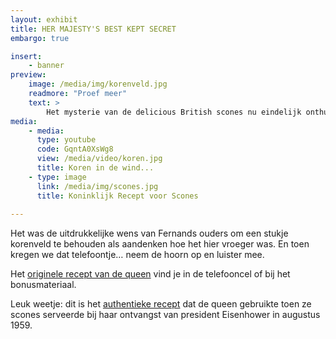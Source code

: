 ```yaml
---
layout: exhibit
title: HER MAJESTY'S BEST KEPT SECRET
embargo: true

insert:
    - banner
preview: 
    image: /media/img/korenveld.jpg
    readmore: "Proef meer"
    text: >
        Het mysterie van de delicious British scones nu eindelijk onthuld.
media:
    - media:
      type: youtube
      code: GqntA0XsWg8
      view: /media/video/koren.jpg
      title: Koren in de wind...
    - type: image
      link: /media/img/scones.jpg
      title: Koninklijk Recept voor Scones
      
---
```


Het was de uitdrukkelijke wens van Fernands ouders om een stukje korenveld te behouden als aandenken hoe het hier vroeger was. En toen kregen we dat telefoontje… neem de hoorn op en luister mee.

Het [originele recept van de queen](#mx-2) vind je in de telefooncel of bij het bonusmateriaal. 

Leuk weetje: dit is het [authentieke recept](https://www.archives.gov/press/press-releases/2011/nr11-116.html) dat de queen gebruikte toen ze scones serveerde bij haar ontvangst van president Eisenhower in augustus 1959.